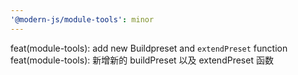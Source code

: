 ```yaml
---
'@modern-js/module-tools': minor
---
```


feat(module-tools): add new Buildpreset and `extendPreset` function
feat(module-tools): 新增新的 buildPreset 以及 extendPreset 函数
